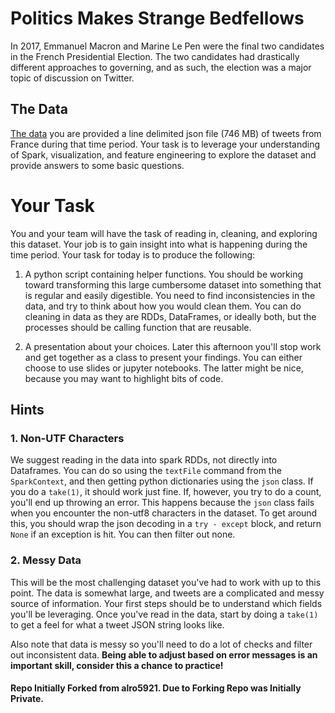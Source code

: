 # Politics Makes Strange Bedfellows
In 2017, Emmanuel Macron and Marine Le Pen were the final two candidates in the French Presidential Election.  The two candidates had drastically different approaches to governing, and as such, the election was a major topic of discussion on Twitter.

## The Data
<a href="https://s3.us-east-2.amazonaws.com/jgartner-test-data/twitter/zippedData.zip">The data</a> you are provided a line delimited json file (746 MB) of tweets from France during that time period.  Your task is to leverage your understanding of Spark, visualization, and feature engineering to explore the dataset and provide answers to some basic questions.  

# Your Task
You and your team will have the task of reading in, cleaning, and exploring this dataset.  Your job is to gain insight into what is happening during the time period.  Your task for today is to produce the following:

1. A python script containing helper functions.
You should be working toward transforming this large cumbersome dataset into something that is regular and easily digestible.  You need to find inconsistencies in the data, and try to think about how you would clean them.  You can do cleaning in data as they are RDDs, DataFrames, or ideally both, but the processes should be calling function that are reusable.

2. A presentation about your choices.
Later this afternoon you'll stop work and get together as a class to present your findings.  You can either choose to use slides or jupyter notebooks.  The latter might be nice, because you may want to highlight bits of code.


## Hints
### 1. Non-UTF Characters
We suggest reading in the data into spark RDDs, not directly into Dataframes.  You can do so using the ```textFile``` command from the ```SparkContext```, and then getting python dictionaries using the ```json``` class.  If you do a ```take(1)```, it should work just fine.  If, however, you try to do a count, you'll end up throwing an error.  This happens because the ```json``` class fails when you encounter the non-utf8 characters in the dataset.  To get around this, you should wrap the json decoding in a ```try - except``` block, and return ```None``` if an exception is hit.  You can then filter out none.

### 2. Messy Data
This will be the most challenging dataset you've had to work with up to this point.  The data is somewhat large, and tweets are a complicated and messy source of information. Your first steps should be to understand which fields you'll be leveraging.  Once you've read in the data, start by doing a ```take(1)``` to get a feel for what a tweet JSON string looks like.

Also note that data is messy so you'll need to do a lot of checks and filter out inconsistent data.  <b>Being able to adjust based on error messages is an important skill, consider this a chance to practice!</b>

#### Repo Initially Forked from alro5921. Due to Forking Repo was Initially Private.
